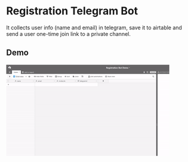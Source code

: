 # Registration Telegram Bot

It collects user info (name and email) in telegram, save it to airtable and send a user one-time join link to a private channel.

## Demo
![demo flow](assets/demo.gif)